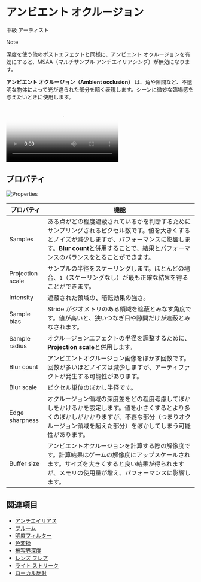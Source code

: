 # アンビエント オクルージョン
<!--
# Ambient occlusion
-->

<span class="label label-doc-level">中級</span>
<span class="label label-doc-audience">アーティスト</span>
<!--
<span class="label label-doc-level">Intermediate</span>
<span class="label label-doc-audience">Artist</span>
-->

>[!Note]
>深度を使う他のポストエフェクトと同様に、アンビエント オクルージョンを有効にすると、MSAA（マルチサンプル アンチエイリアシング）が無効になります。

<!--
>[!Note]
>As with other depth-aware post effects, enabling ambient occlusion nullifies MSAA (multisample anti-aliasing).
-->

**アンビエント オクルージョン（Ambient occlusion）** は、角や隙間など、不透明な物体によって光が遮られた部分を暗く表現します。シーンに微妙な臨場感を与えたいときに使用します。
<!--
**Ambient occlusion** darkens areas where light is occluded by opaque objects, such as corners and crevices. You can use it to add subtle realism to scenes.
-->

<p>
<video autoplay loop class="responsive-video" poster="media/occlusion-on.jpg">
   <source src="media/occlusion.mp4" type="video/mp4">
</video>
</p>

## プロパティ
<!--
## Properties
-->

![Properties](media/ambient-occlusion-properties.png)

| プロパティ | 機能
|----------|---------
| Samples | ある点がどの程度遮蔽されているかを判断するためにサンプリングされるピクセル数です。値を大きくするとノイズが減少しますが、パフォーマンスに影響します。**Blur count**と併用することで、結果とパフォーマンスのバランスをとることができます。
| Projection scale | サンプルの半径をスケーリングします。ほとんどの場合、`1`（スケーリングなし）が最も正確な結果を得ることができます。
| Intensity | 遮蔽された領域の、暗転効果の強さ。
| Sample bias | Stride がジオメトリのある領域を遮蔽とみなす角度です。値が高いと、狭いつなぎ目や隙間だけが遮蔽とみなされます。
| Sample radius | オクルージョンエフェクトの半径を調整するために、**Projection scale**と併用します。
| Blur count | アンビエントオクルージョン画像をぼかす回数です。回数が多いほどノイズは減少しますが、アーティファクトが発生する可能性があります。
| Blur scale | ピクセル単位のぼかし半径です。
| Edge sharpness | オクルージョン領域の深度差をどの程度考慮してぼかしをかけるかを設定します。値を小さくするとより多くのぼかしがかかりますが、不要な部分（つまりオクルージョン領域を超えた部分）をぼかしてしまう可能性があります。
| Buffer size | アンビエントオクルージョンを計算する際の解像度です。計算結果はゲームの解像度にアップスケールされます。サイズを大きくすると良い結果が得られますが、メモリの使用量が増え、パフォーマンスに影響します。

<!--
| Property | Function
|----------|---------
| Samples | The number of pixels sampled to determine how occluded a point is. Higher values reduce noise, but affect performance. Use with **Blur count** to find a balance between results and performance.
| Projection scale | Scales the sample radius. In most cases, `1` (no scaling) produces the most accurate result.
| Intensity | The strength of the darkening effect in occluded areas
| Sample bias | The angle at which Stride considers an area of geometry an occluder. At high values, only narrow joins and crevices are considered occluders.
| Sample radius | Use with **projection scale** to control the radius of the occlusion effect
| Blur count | The number of times the ambient occlusion image is blurred. Higher numbers reduce noise, but can produce artifacts.
| Blur scale | The blur radius in pixels
| Edge sharpness | How much the blur respects the depth differences of occluded areas. Lower numbers create more blur, but might blur unwanted areas (ie beyond occluded areas).
| Buffer size | The resolution the ambient occlusion is calculated at. The result is upscaled to the game resolution. Larger sizes produce better results but use more memory and affect performance.
-->

## 関連項目
<!--
## See also
-->

* [アンチエイリアス](anti-aliasing.md)
* [ブルーム](bloom.md)
* [明度フィルター](bright-filter.md)
* [色変換](color-transforms/index.md)
* [被写界深度](depth-of-field.md)
* [レンズ フレア](lens-flare.md)
* [ライト ストリーク](light-streaks.md)
* [ローカル反射](local-reflections.md)

<!--
* [Anti-aliasing](anti-aliasing.md)
* [Bloom](bloom.md)
* [Bright filter](bright-filter.md)
* [Color transforms](color-transforms/index.md)
* [Depth of field](depth-of-field.md)
* [Lens flare](lens-flare.md)
* [Light streaks](light-streaks.md)
* [Local reflections](local-reflections.md)
-->
